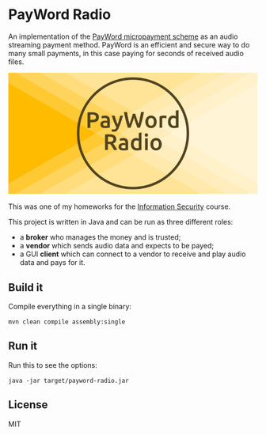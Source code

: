 # PayWord Radio

An implementation of the [PayWord micropayment scheme][1] as an audio streaming
payment method. PayWord is an efficient and secure way to do many small
payments, in this case paying for seconds of received audio files.

![cover image](screenshot.png)

This was one of my homeworks for the [Information Security][2] course.

This project is written in Java and can be run as three different roles:

* a **broker** who manages the money and is trusted;
* a **vendor** which sends audio data and expects to be payed;
* a GUI **client** which can connect to a vendor to receive and play audio data
and pays for it.

## Build it

Compile everything in a single binary:

    mvn clean compile assembly:single

## Run it

Run this to see the options:

    java -jar target/payword-radio.jar

## License

MIT

[1]: http://people.csail.mit.edu/rivest/RivestShamir-mpay.pdf
[2]: http://www.infoiasi.ro/bin/Programs/CS3102_11
